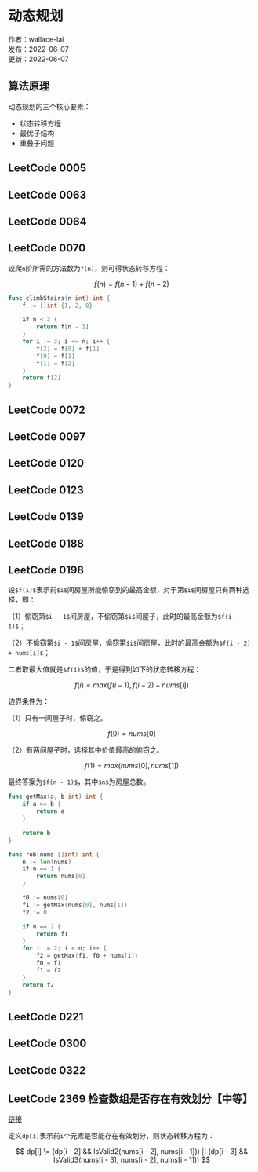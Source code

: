 # 动态规划

作者：wallace-lai <br>
发布：2022-06-07 <br>
更新：2022-06-07 <br>

## 算法原理
动态规划的三个核心要素：
- 状态转移方程
- 最优子结构
- 重叠子问题


## LeetCode 0005
## LeetCode 0063
## LeetCode 0064
## LeetCode 0070

设爬`n`阶所需的方法数为`f(n)`，则可得状态转移方程：

$$
f(n) = f(n - 1) + f(n - 2)
$$

```go
func climbStairs(n int) int {
	f := []int {1, 2, 0}

	if n < 3 {
		return f[n - 1]
	}
	for i := 3; i <= n; i++ {
		f[2] = f[0] + f[1]
		f[0] = f[1]
		f[1] = f[2]
	}
	return f[2]
}
```

## LeetCode 0072
## LeetCode 0097
## LeetCode 0120
## LeetCode 0123
## LeetCode 0139
## LeetCode 0188
## LeetCode 0198
设`$f(i)$`表示前`$i$`间房屋所能偷窃到的最高金额，对于第`$i$`间房屋只有两种选择，即：

（1）偷窃第`$i - 1$`间房屋，不偷窃第`$i$`间屋子，此时的最高金额为`$f(i - 1)$`；

（2）不偷窃第`$i - 1$`间房屋，偷窃第`$i$`间房屋，此时的最高金额为`$f(i - 2) + nums[i]$`；

二者取最大值就是`$f(i)$`的值，于是得到如下的状态转移方程：

$$
f(i) = max(f(i - 1), f(i - 2) + nums[i])
$$

边界条件为：

（1）只有一间屋子时，偷窃之。

$$
f(0) = nums[0]
$$

（2）有两间屋子时，选择其中价值最高的偷窃之。

$$
f(1) = max(nums[0], nums[1])
$$

最终答案为`$f(n - 1)$`，其中`$n$`为房屋总数。

```go
func getMax(a, b int) int {
	if a >= b {
		return a
	}

	return b
}

func rob(nums []int) int {
	n := len(nums)
	if n == 1 {
		return nums[0]
	}

	f0 := nums[0]
	f1 := getMax(nums[0], nums[1])
	f2 := 0

	if n == 2 {
		return f1
	}
	for i := 2; i < n; i++ {
		f2 = getMax(f1, f0 + nums[i])
		f0 = f1
		f1 = f2
	}
	return f2
}
```


## LeetCode 0221
## LeetCode 0300
## LeetCode 0322

## LeetCode 2369 检查数组是否存在有效划分【中等】
[链接](https://leetcode.cn/problems/check-if-there-is-a-valid-partition-for-the-array/description/)

定义`dp[i]`表示前`i`个元素是否能存在有效划分，则状态转移方程为：

$$
dp[i] \= (dp[i - 2] && IsValid2(nums[i - 2], nums[i - 1])) ||
	(dp[i - 3] && IsValid3(nums[i - 3], nums[i - 2], nums[i - 1]))
$$